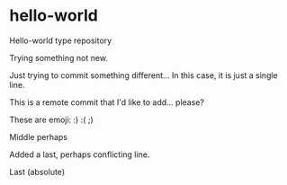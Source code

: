 # hello-world
Hello-world type repository

Trying something not new.

Just trying to commit something different... In this case, it is just a single line.

This is a remote commit that I'd like to add... please?

These are emoji: :) :( ;)

Middle perhaps

Added a last, perhaps conflicting line.

Last (absolute)
